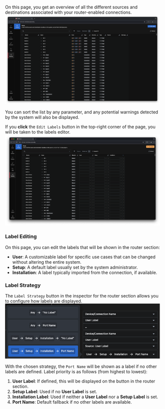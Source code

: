 On this page, you get an overview of all the different sources and destinations associated with your router-enabled connections.  
![Routing](images/routing_1.png)  

You can sort the list by any parameter, and any potential warnings detected by the system will also be displayed.  

If you **click** the `Edit Labels` button in the top-right corner of the page, you will be taken to the labels editor.  
![Edit Labels](images/edit_labels.png)  

### **Label Editing**  

On this page, you can edit the labels that will be shown in the router section:  
- **User**: A customizable label for specific use cases that can be changed without altering the entire system.  
- **Setup**: A default label usually set by the system administrator.  
- **Installation**: A label typically imported from the connection, if available.  

### **Label Strategy**  

The `Label Strategy` button in the inspector for the router section allows you to configure how labels are displayed.  
![Label Strategy](images/label_strategy.png)  

With the chosen strategy, the `Port Name` will be shown as a label if no other labels are defined. Label priority is as follows (from highest to lowest):  
1. **User Label**: If defined, this will be displayed on the button in the router section.  
2. **Setup Label**: Used if no **User Label** is set.  
3. **Installation Label**: Used if neither a **User Label** nor a **Setup Label** is set.  
4. **Port Name**: Default fallback if no other labels are available.  